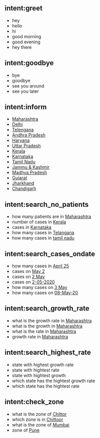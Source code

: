 ## intent:greet
- hey
- hello
- hi
- good morning
- good evening
- hey there

## intent:goodbye
- bye
- goodbye
- see you around
- see you later

## intent:inform
- [Maharashtra](location)
- [Delhi](location)
- [Telengana](location)
- [Andhra Pradesh](location)
- [Haryana](location)
- [Uttar Pradesh](location)
- [Kerala](location)
- [Karnataka](location)
- [Tamil Nadu](location)
- [Jammu & Kashmir](location)
- [Madhya Pradesh](location)
- [Gujarat](location)
- [Jharkhand](location)
- [Chandigarh](location)

## intent:search_no_patients
- how many patients are in [Maharashtra](location)
- number of cases in [Kerala](location)
- cases in [Karnataka](location)
- how many cases in [Telangana](location)
- how many cases in [tamil nadu](location)

## intent:search_cases_ondate
- how many cases in [April 25](date)
- cases on [May 2](date)
- cases on [2 May](date)
- cases on [2-05-2020](date)
- how many cases on [3 May](date)
- how many cases on [08-May-20](date)

## intent:search_growth_rate
- what is the growth rate in [Maharashtra](location)
- what is the growth in [Maharashtra](location)
- what is the rate in [Maharashtra](location)
- growth rate in [Maharashtra](location)

## intent:search_highest_rate
- state with highest growth rate
- state with hightest rate
- state with hightest growth
- which state has the hightest growth rate
- which state has the hightest rate

## intent:check_zone
- what is the zone of [Chittor](location)
- which zone is in [Chittoor](location)
- what is the zone of [Mumbai](location)
- zone of [Pune](location)
